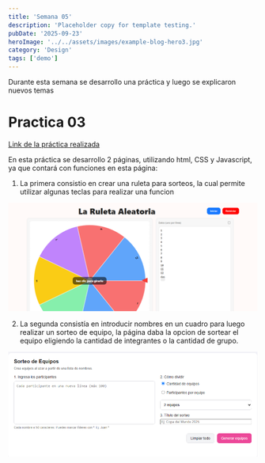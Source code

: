 ```yaml
---
title: 'Semana 05'
description: 'Placeholder copy for template testing.'
pubDate: '2025-09-23'
heroImage: '../../assets/images/example-blog-hero3.jpg'
category: 'Design'
tags: ['demo']
---
```


Durante esta semana se desarrollo una práctica y luego se explicaron nuevos temas

# Practica 03

[Link de la práctica realizada](https://github.com/PUM748/PracticaCalificada3) 

En esta práctica se desarrollo 2 páginas, utilizando html, CSS y Javascript, ya que contará con funciones en esta página:

1. La primera consistio en crear una ruleta para sorteos, la cual permite utilizar algunas teclas para realizar una funcion

![imagen_01](../../assets/images/semana05/01.png)

2. La segunda consistía en introducir nombres en un cuadro para luego realizar un sorteo de equipo, la página daba la opcion de sortear el equipo eligiendo la cantidad de integrantes o la cantidad de grupo.

![imagen_02](../../assets/images/semana05/02.png)
